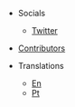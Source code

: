 <!-- _navbar.md -->

* Socials

  * [Twitter](https://twitter.com/learntocloud)

* [Contributors](Contributors.md)

* Translations

  * [En](/)
  * [Pt](/pt/readme.md)
